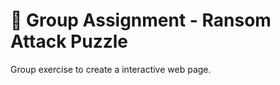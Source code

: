 # :handshake: Group Assignment - Ransom Attack Puzzle

Group exercise to create a interactive web page.
